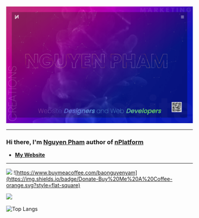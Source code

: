 <a target="_blank" rel="noopener noreferrer" href="https://baonguyenyam.github.io"><img src="https://raw.githubusercontent.com/baonguyenyam/baonguyenyam/main/main.png" alt="https://baonguyenyam.github.io" title="Resume" style="max-width:100%;"></a>

*****

### Hi there, I'm [Nguyen Pham](https://baonguyenyam.github.io) author of [nPlatform](https://github.com/baonguyenyam/nPlatform)

- **[My Website](https://nguyenpham.pro)** 

*****

![](https://komarev.com/ghpvc/?username=baonguyenyam&color=blue) ![https://www.buymeacoffee.com/baonguyenyam](https://img.shields.io/badge/Donate-Buy%20Me%20A%20Coffee-orange.svg?style=flat-square)

![](https://github-readme-stats.vercel.app/api?username=baonguyenyam&show_icons=true&count_private=true&hide_border=true)

![Top Langs](https://github-readme-stats.vercel.app/api/top-langs/?username=baonguyenyam&layout=compact)

